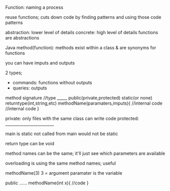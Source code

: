 Function: naming a process

reuse functions; cuts down code by finding patterns and using those code patterns

abstraction: lower level of details
concrete: high level of details
functions are abstractions

Java method(function):
methods exist within a class & are synonyms for functions

you can have imputs and outputs

2 types; 
- commands: functions without outputs
- queries: outputs

method signature
                                                                    //type _____
public(private,protected) static(or none) returntype(int,string,etc) methodName(paramaters,imputs){
        //internal code
        //internal code
}

private: only files with the same class can write code
protected: ________________________

main is static
not called from main would not be static

return type can be void

method names can be the same; it'll just see which parameters are available

overloading is using the same method names; useful

methodName(3) 3 = argument
paramater is the variable 

public ...... methodName(int x){
    //code
}
